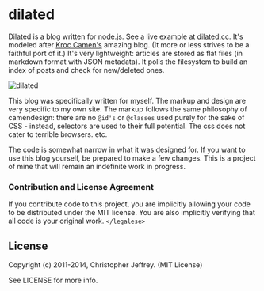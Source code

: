 # dilated

Dilated is a blog written for [node.js](http://nodejs.org/). See a live example
at [dilated.cc](http://dilated.cc/). It's modeled after [Kroc
Camen's](http://camendesign.com/) amazing blog. (It more or less strives to be
a faithful port of it.) It's very lightweight: articles are stored as flat
files (in markdown format with JSON metadata). It polls the filesystem to build
an index of posts and check for new/deleted ones.

![dilated](https://raw.github.com/chjj/dilated/master/static/img/thumb.png)

This blog was specifically written for myself. The markup and design are very
specific to my own site. The markup follows the same philosophy of camendesign:
there are no `@id's` or `@classes` used purely for the sake of CSS - instead,
selectors are used to their full potential. The css does not cater to terrible
browsers. etc.

The code is somewhat narrow in what it was designed for. If you want to use
this blog yourself, be prepared to make a few changes. This is a project of
mine that will remain an indefinite work in progress.

### Contribution and License Agreement

If you contribute code to this project, you are implicitly allowing your code
to be distributed under the MIT license. You are also implicitly verifying that
all code is your original work. `</legalese>`

## License

Copyright (c) 2011-2014, Christopher Jeffrey. (MIT License)

See LICENSE for more info.
